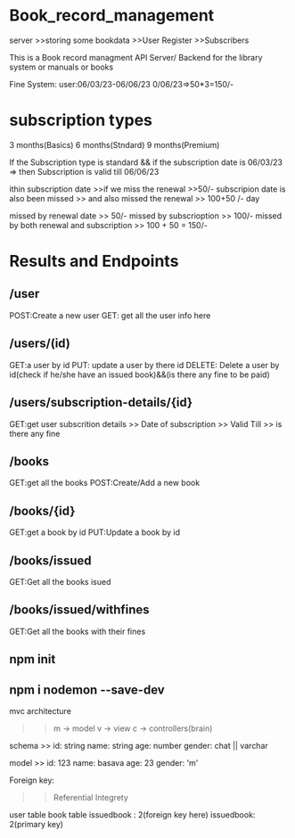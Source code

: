 # Book_record_management

server >>storing some bookdata
       >>User Register
       >>Subscribers

This is a Book record managment API Server/ Backend for the library system or manuals or books

Fine System:
user:06/03/23-06/06/23
0/06/23=>50*3=150/-

# subscription types
3 months(Basics)
6 months(Stndard)
9 months(Premium)

If the Subscription type is standard && if the subscription date is 06/03/23
=> then Subscription is valid till 06/06/23

ithin subscription date >>if we miss the renewal >>50/-
subscripion date is also been missed  >> and also missed the renewal >> 100+50 /- day

missed by renewal date >> 50/-
missed by subscrioption >> 100/-
missed by both renewal and subscription >> 100 + 50 = 150/-



# Results and Endpoints

## /user
POST:Create a new user
GET: get all the user info here 

## /users/(id)
 GET:a user by id
 PUT: update a user by there id
 DELETE: Delete a user by id(check if he/she have an issued book)&&(is there any fine to be paid)


 ## /users/subscription-details/{id}
 GET:get user subscrition details 
        >> Date of subscription
        >> Valid Till
        >> is there any fine

## /books
GET:get all the books
POST:Create/Add a new book

## /books/{id}
GET:get a book by id
PUT:Update a book by id


## /books/issued
GET:Get all the books isued

## /books/issued/withfines
GET:Get all the books with their fines




## npm init
## npm i nodemon --save-dev




mvc architecture

>> m -> model
>> v -> view
>> c -> controllers(brain)

schema >>
id: string
name: string
age: number
gender: chat || varchar

model >>
id: 123
name: basava
age: 23
gender: 'm'



Foreign key:
>> Referential Integrety

user table                           book table
issuedbook : 2(foreign key here)     issuedbook: 2(primary key)





<!-- 

router.get("/issued/by-user", (req, res) => {
    const usersWithTheIssuedBook = users.filter((each) => {
        if (each.issuedBooks) return each;
    });
    const issuedBooks = [];
    usersWithTheIssuedBook.forEach((each) => {
        const book = Books.find((book) => { book.id = each.issuedBook });
        book.issuedBy = each.name
        book.issuedDate = each.issuedDate;
        book.returnDate = each.returnDate;
        issuedBooks.push(Books);
    });
    if (issuedBooks.length === 0) {
        return res.status(404).json({
            success: false,
            message: "no books are been issued yet",
        })
    }
    return res.status(200).json({
        success: true,
        message: "users with the issued books..",
        data: issuedBooks,
    });
});


 -->
